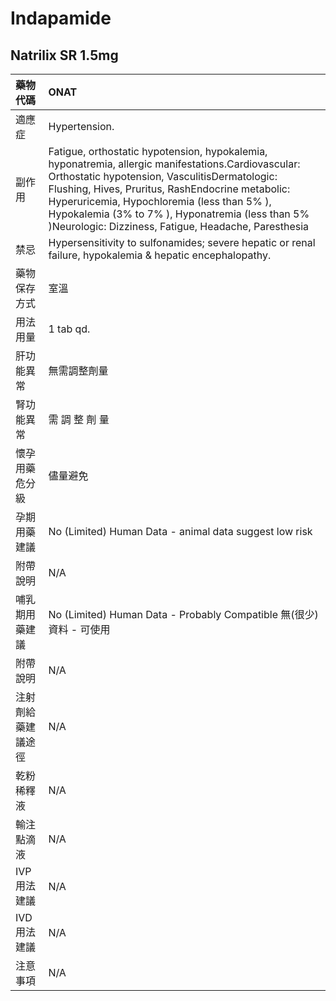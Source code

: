 # Indapamide

## Natrilix SR 1.5mg

| 藥物代碼 | ONAT |
| :--- | :--- |
| 適應症 | Hypertension. |
| 副作用 | Fatigue, orthostatic hypotension, hypokalemia, hyponatremia, allergic manifestations.Cardiovascular: Orthostatic hypotension, VasculitisDermatologic: Flushing, Hives, Pruritus, RashEndocrine metabolic: Hyperuricemia, Hypochloremia \(less than 5% \), Hypokalemia \(3% to 7% \), Hyponatremia \(less than 5% \)Neurologic: Dizziness, Fatigue, Headache, Paresthesia |
| 禁忌 | Hypersensitivity to sulfonamides; severe hepatic or renal failure, hypokalemia & hepatic encephalopathy. |
| 藥物保存方式 | 室溫 |
| 用法用量 | 1 tab qd. |
| 肝功能異常 | 無需調整劑量 |
| 腎功能異常 | 需 調 整 劑 量 |
| 懷孕用藥危分級 | 儘量避免 |
| 孕期用藥建議 | No \(Limited\) Human Data - animal data suggest low risk |
| 附帶說明 | N/A |
| 哺乳期用藥建議 | No \(Limited\) Human Data - Probably Compatible 無\(很少\)資料 - 可使用 |
| 附帶說明 | N/A |
| 注射劑給藥建議途徑 | N/A |
| 乾粉稀釋液 | N/A |
| 輸注點滴液 | N/A |
| IVP 用法建議 | N/A |
| IVD 用法建議 | N/A |
| 注意事項 | N/A |


